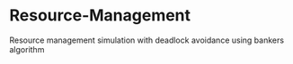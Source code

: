 # Resource-Management
Resource management simulation with deadlock avoidance using bankers algorithm
